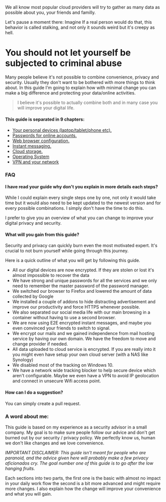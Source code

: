 We all know most popular cloud providers will try to gather as many data as possible about you, your friends and familly.

Let's pause a moment there: Imagine If a real person would do that, this behavior is called stalking, and not only it sounds weird but it's creepy as hell.

# You should not let yourself be subjected to criminal abuse

Many people believe it's not possible to combine convenience, privacy and security. Usually they don't want to be bothered with more things to think about. In this guide I'm going to explain how with minimal change you can make a big difference and protecting your data/online activities.

> I believe it's possible to actually combine both and in many case you will improve your digital life.

#### This guide is separated in 9 chapters:

* [Your personal devices (laptop/tablet/phone etc).](00-digital-devices.md)
* [Passwords for online accounts.](01-password-managers.md)
* [Web browser configuration.](02-web-browsers-configuration.md)
* [Instant messaging.](03-instant-messaging.md)
* [Cloud storage.](06-cloud-storage.md)
* [Operating System](07-operating-system.md)
* [VPN and your network](08-vpn-and-your-network.md)

### FAQ

#### I have read your guide why don't you explain in more details each steps?

While I could explain every single steps one by one, not only it would take time but it would also need to be kept updated to the newest version and for every possible combinations. I simply don't have the time to do this.

I prefer to give you an overview of what you can change to improve your digital privacy and security.

#### What will you gain from this guide?

Security and privacy can quickly burn even the most motivated expert. It's crucial to not burn yourself while going through this journey.

Here is a quick outline of what you will get by following this guide.
* All our digital devices are now encrypted. If they are stolen or lost it's almost impossible to recover the data
* We have strong and unique passwords for all the services and we only need to remember the master password of the password manager.
* We switched our browser to Firefox and lowered the amount of data collected by Google
* We installed a couple of addons to hide distracting advertisement and improve our productivity and force HTTPS whenever possible.
* We also separated our social media life with our main browsing in a container without having to use a second browser.
* We are now using E2E encrypted instant messages, and maybe you even convinced your friends to switch to signal.
* We encrypt our mails and we gained independence from mail hosting service by having our own domain. We have the freedom to move and change provider if needed.
* All data uploaded to cloud service is encrypted. If you are really into it you might even have setup your own cloud server (with a NAS like Synology)
* We disabled most of the tracking on Windows 10.
* We have a network wide tracking blocker to help secure device which aren't configurable. Maybe we even have a VPN to avoid IP geolocation and connect in unsecure Wifi access point.


#### How can I do a suggestion?
You can simply create a pull request.


### A word about me:

This guide is based on my experience as a security advisor in a small company. My goal is to make sure people follow our advice and don't get burned out by our security / privacy policy. We perfectly know us, human we don't like changes and we love convenience.

*IMPORTANT DISCLAIMER: This guide isn't meant for people who are paranoid, and the advice given here will probably make a few privacy aficionados cry. The goal number one of this guide is to go after the low hanging fruits.*

Each sections into two parts, the first one is the basic with almost no impact in your daily work flow the second is a bit more advanced and might require more changes. I also explain how the change will improve your convenience and what you will gain.
